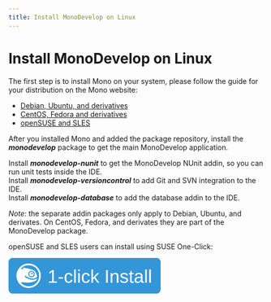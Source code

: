 ```yaml
---
title: Install MonoDevelop on Linux
---
```


Install MonoDevelop on Linux
============================

The first step is to install Mono on your system, please follow the guide for your distribution on the Mono website:

- [Debian, Ubuntu, and derivatives](http://www.mono-project.com/docs/getting-started/install/linux/#debian-ubuntu-and-derivatives)
- [CentOS, Fedora and derivatives](http://www.mono-project.com/docs/getting-started/install/linux/#centos-fedora-and-derivatives)
- [openSUSE and SLES](http://www.mono-project.com/docs/getting-started/install/linux/#opensuse-and-sles)

After you installed Mono and added the package repository, install the ***monodevelop*** package to get the main MonoDevelop application.

Install ***monodevelop-nunit*** to get the MonoDevelop NUnit addin, so you can run unit tests inside the IDE.<br/>
Install ***monodevelop-versioncontrol*** to add Git and SVN integration to the IDE.<br/>
Install ***monodevelop-database*** to add the database addin to the IDE.

*Note:* the separate addin packages only apply to Debian, Ubuntu, and derivates. On CentOS, Fedora, and derivates they are part of the MonoDevelop package.

openSUSE and SLES users can install using SUSE One-Click:

[![monodevelop](/images/OneClick.svg)](http://download.mono-project.com/repo/monodevelop.ymp)
